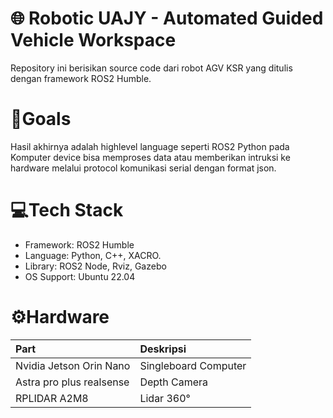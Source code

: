 # 🌐 Robotic UAJY - Automated Guided Vehicle Workspace

Repository ini berisikan source code dari robot AGV KSR yang ditulis dengan framework ROS2 Humble.

# 🎯Goals
Hasil akhirnya adalah highlevel language seperti ROS2 Python pada Komputer device bisa memproses data atau memberikan intruksi ke hardware melalui protocol komunikasi serial dengan format json. 

# 💻Tech Stack
- Framework: ROS2 Humble
- Language: Python, C++, XACRO.
- Library: ROS2 Node, Rviz, Gazebo
- OS Support: Ubuntu 22.04


# ⚙️Hardware
|Part|Deskripsi|
|:---|:--------|
|Nvidia Jetson Orin Nano| Singleboard Computer|
|Astra pro plus realsense| Depth Camera|
|RPLIDAR A2M8| Lidar 360°|
